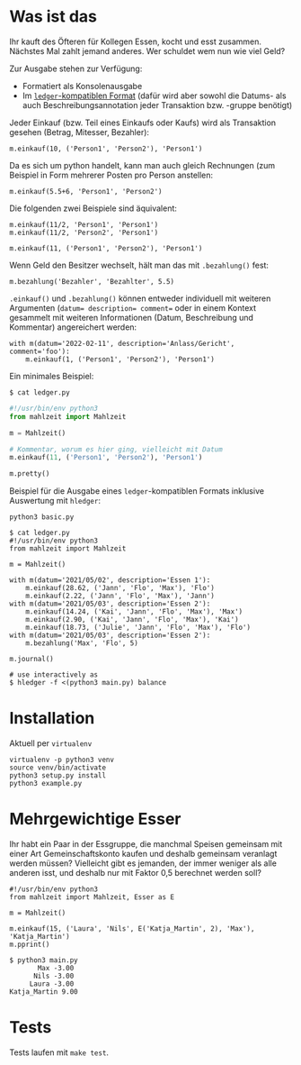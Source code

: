 # Was ist das

Ihr kauft des Öfteren für Kollegen Essen, kocht und esst zusammen. Nächstes Mal
zahlt jemand anderes. Wer schuldet wem nun wie viel Geld?

Zur Ausgabe stehen zur Verfügung:

- Formatiert als Konsolenausgabe
- Im [`ledger`-kompatiblen Format](https://hledger.org/hledger.html#journal-format) (dafür wird aber
  sowohl die Datums- als auch Beschreibungsannotation jeder Transaktion bzw.
  -gruppe benötigt)

Jeder Einkauf (bzw. Teil eines Einkaufs oder Kaufs) wird als Transaktion
gesehen (Betrag, Mitesser, Bezahler):

    m.einkauf(10, ('Person1', 'Person2'), 'Person1')

Da es sich um python handelt, kann man auch gleich Rechnungen (zum Beispiel in
Form mehrerer Posten pro Person anstellen:

    m.einkauf(5.5+6, 'Person1', 'Person2')

Die folgenden zwei Beispiele sind äquivalent:

    m.einkauf(11/2, 'Person1', 'Person1')
    m.einkauf(11/2, 'Person2', 'Person1')

    m.einkauf(11, ('Person1', 'Person2'), 'Person1')

Wenn Geld den Besitzer wechselt, hält man das mit `.bezahlung()` fest:

    m.bezahlung('Bezahler', 'Bezahlter', 5.5)

`.einkauf()` und `.bezahlung()` können entweder individuell mit weiteren
Argumenten (`datum= description= comment=` oder in einem Kontext gesammelt mit
weiteren Informationen (Datum, Beschreibung und Kommentar) angereichert werden:

    with m(datum='2022-02-11', description='Anlass/Gericht', comment='foo'):
    	m.einkauf(1, ('Person1', 'Person2'), 'Person1')

Ein minimales Beispiel:

```
$ cat ledger.py
```
```python
#!/usr/bin/env python3
from mahlzeit import Mahlzeit

m = Mahlzeit()

# Kommentar, worum es hier ging, vielleicht mit Datum
m.einkauf(11, ('Person1', 'Person2'), 'Person1')

m.pretty()
```

Beispiel für die Ausgabe eines `ledger`-kompatiblen Formats inklusive Auswertung
mit `hledger`:

```
python3 basic.py

$ cat ledger.py
#!/usr/bin/env python3
from mahlzeit import Mahlzeit

m = Mahlzeit()

with m(datum='2021/05/02', description='Essen 1'):
	m.einkauf(28.62, ('Jann', 'Flo', 'Max'), 'Flo')
	m.einkauf(2.22, ('Jann', 'Flo', 'Max'), 'Jann')
with m(datum='2021/05/03', description='Essen 2'):
	m.einkauf(14.24, ('Kai', 'Jann', 'Flo', 'Max'), 'Max')
	m.einkauf(2.90, ('Kai', 'Jann', 'Flo', 'Max'), 'Kai')
	m.einkauf(18.73, ('Julie', 'Jann', 'Flo', 'Max'), 'Flo')
with m(datum='2021/05/03', description='Essen 2'):
	m.bezahlung('Max', 'Flo', 5)

m.journal()

# use interactively as
$ hledger -f <(python3 main.py) balance
```

# Installation

Aktuell per `virtualenv`

```
virtualenv -p python3 venv
source venv/bin/activate
python3 setup.py install
python3 example.py
```

# Mehrgewichtige Esser

Ihr habt ein Paar in der Essgruppe, die manchmal Speisen gemeinsam mit einer Art
Gemeinschaftskonto kaufen und deshalb gemeinsam veranlagt werden müssen?
Vielleicht gibt es jemanden, der immer weniger als alle anderen isst, und
deshalb nur mit Faktor 0,5 berechnet werden soll?

```
#!/usr/bin/env python3
from mahlzeit import Mahlzeit, Esser as E

m = Mahlzeit()

m.einkauf(15, ('Laura', 'Nils', E('Katja_Martin', 2), 'Max'), 'Katja_Martin')
m.pprint()
```

```
$ python3 main.py
       Max -3.00
      Nils -3.00
     Laura -3.00
Katja_Martin 9.00
```

# Tests

Tests laufen mit `make test`.
